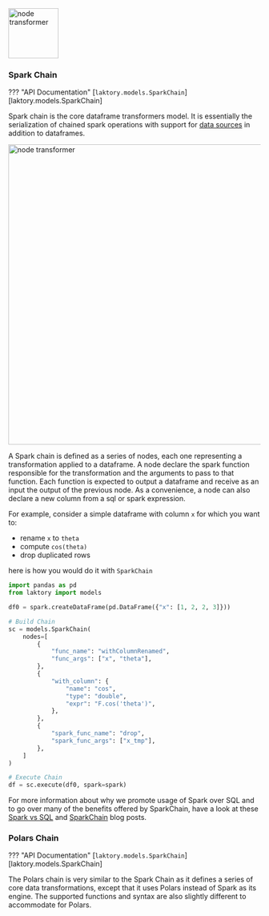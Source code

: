 <img src="/../../images/transformer_logo.png" alt="node transformer" width="100"/>

### Spark Chain
??? "API Documentation"
    [`laktory.models.SparkChain`][laktory.models.SparkChain]<br>

Spark chain is the core dataframe transformers model. It is essentially the
serialization of chained spark operations with support for [data sources](sourcessinks.md)
in addition to dataframes.

<img src="/../../images/spark_chain_diagram.png" alt="node transformer" width="600"/>

A Spark chain is defined as a series of nodes, each one representing a
transformation applied to a dataframe. A node declare the spark function
responsible for the transformation and the arguments to pass to that function.
Each function is expected to output a dataframe and receive as an input the
output of the previous node. As a convenience, a node can also declare a new
column from a sql or spark expression.

For example, consider a simple dataframe with column `x` for which you want to:

- rename `x` to `theta`
- compute `cos(theta)`
- drop duplicated rows

here is how you would do it with `SparkChain`

```python title="pipeline.yaml"
import pandas as pd
from laktory import models

df0 = spark.createDataFrame(pd.DataFrame({"x": [1, 2, 2, 3]}))

# Build Chain
sc = models.SparkChain(
    nodes=[
        {
            "func_name": "withColumnRenamed",
            "func_args": ["x", "theta"],
        },
        {
            "with_column": {
                "name": "cos",
                "type": "double",
                "expr": "F.cos('theta')",
            },
        },
        {
            "spark_func_name": "drop",
            "spark_func_args": ["x_tmp"],
        },
    ]
)

# Execute Chain
df = sc.execute(df0, spark=spark)
```

For more information about why we promote usage of Spark over SQL and to go
over many of the benefits offered by SparkChain, have a look at these
[Spark vs SQL](https://www.linkedin.com/pulse/sparkling-queries-in-depth-spark-vs-sql-data-pipelines-olivier-soucy-nfyve/)
and
[SparkChain](https://www.linkedin.com/pulse/laktory-sparkchain-serializable-spark-based-data-olivier-soucy-oihxe/)
blog posts.


### Polars Chain
??? "API Documentation"
    [`laktory.models.SparkChain`][laktory.models.SparkChain]<br>

The Polars chain is very similar to the Spark Chain as it defines a series of
core data transformations, except that it uses Polars instead of Spark as its
engine. The supported functions and syntax are also slightly different to
accommodate for Polars.
